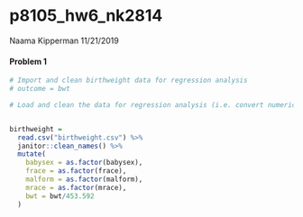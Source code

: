 p8105\_hw6\_nk2814
================
Naama Kipperman
11/21/2019

#### Problem 1

``` r
# Import and clean birthweight data for regression analysis
# outcome = bwt

# Load and clean the data for regression analysis (i.e. convert numeric to factor where appropriate, check for missing data, etc.).


birthweight =
  read.csv("birthweight.csv") %>% 
  janitor::clean_names() %>% 
  mutate(
    babysex = as.factor(babysex),
    frace = as.factor(frace),
    malform = as.factor(malform),
    mrace = as.factor(mrace),
    bwt = bwt/453.592   
  ) 
```
